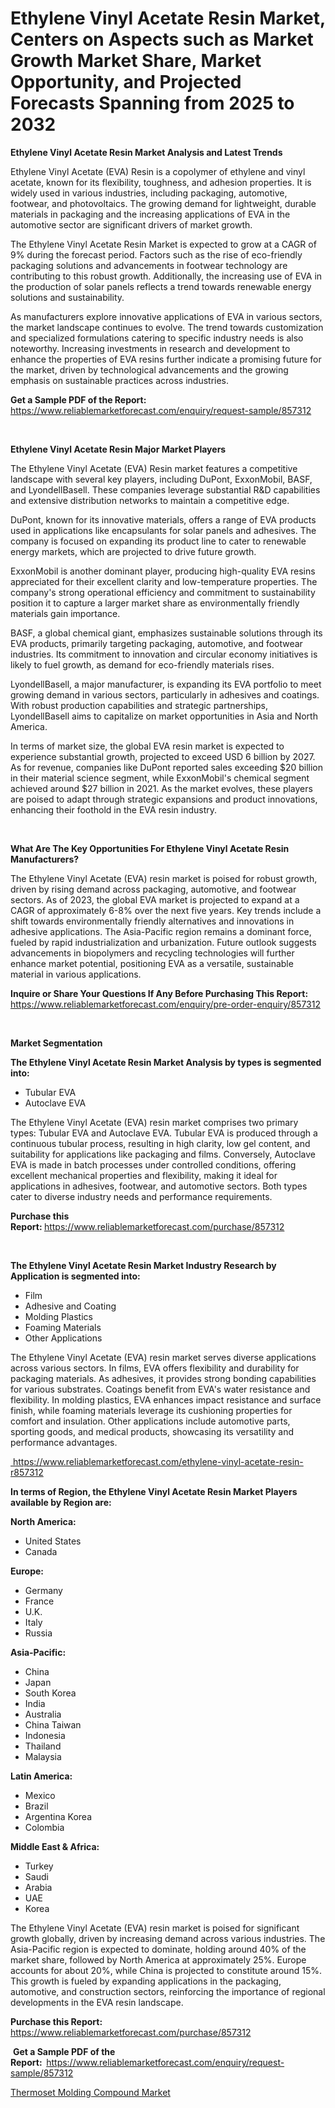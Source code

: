 <p><h1>Ethylene Vinyl Acetate Resin Market, Centers on Aspects such as Market Growth Market Share, Market Opportunity, and Projected Forecasts Spanning from 2025 to 2032</h1></p><p><strong>Ethylene Vinyl Acetate Resin Market Analysis and Latest Trends</strong></p>
<p><p>Ethylene Vinyl Acetate (EVA) Resin is a copolymer of ethylene and vinyl acetate, known for its flexibility, toughness, and adhesion properties. It is widely used in various industries, including packaging, automotive, footwear, and photovoltaics. The growing demand for lightweight, durable materials in packaging and the increasing applications of EVA in the automotive sector are significant drivers of market growth.</p><p>The Ethylene Vinyl Acetate Resin Market is expected to grow at a CAGR of 9% during the forecast period. Factors such as the rise of eco-friendly packaging solutions and advancements in footwear technology are contributing to this robust growth. Additionally, the increasing use of EVA in the production of solar panels reflects a trend towards renewable energy solutions and sustainability. </p><p>As manufacturers explore innovative applications of EVA in various sectors, the market landscape continues to evolve. The trend towards customization and specialized formulations catering to specific industry needs is also noteworthy. Increasing investments in research and development to enhance the properties of EVA resins further indicate a promising future for the market, driven by technological advancements and the growing emphasis on sustainable practices across industries.</p></p>
<p><strong>Get a Sample PDF of the Report:&nbsp;</strong> <a href="https://www.reliablemarketforecast.com/enquiry/request-sample/857312?utm_campaign=3307&utm_medium=2&utm_source=Github&utm_content=ia&utm_term=01042025&utm_id=ethylene-vinyl-acetate-resin">https://www.reliablemarketforecast.com/enquiry/request-sample/857312</a></p>
<p>&nbsp;</p>
<p><strong>Ethylene Vinyl Acetate Resin Major Market Players</strong></p>
<p><p>The Ethylene Vinyl Acetate (EVA) Resin market features a competitive landscape with several key players, including DuPont, ExxonMobil, BASF, and LyondellBasell. These companies leverage substantial R&D capabilities and extensive distribution networks to maintain a competitive edge. </p><p>DuPont, known for its innovative materials, offers a range of EVA products used in applications like encapsulants for solar panels and adhesives. The company is focused on expanding its product line to cater to renewable energy markets, which are projected to drive future growth.</p><p>ExxonMobil is another dominant player, producing high-quality EVA resins appreciated for their excellent clarity and low-temperature properties. The company's strong operational efficiency and commitment to sustainability position it to capture a larger market share as environmentally friendly materials gain importance.</p><p>BASF, a global chemical giant, emphasizes sustainable solutions through its EVA products, primarily targeting packaging, automotive, and footwear industries. Its commitment to innovation and circular economy initiatives is likely to fuel growth, as demand for eco-friendly materials rises.</p><p>LyondellBasell, a major manufacturer, is expanding its EVA portfolio to meet growing demand in various sectors, particularly in adhesives and coatings. With robust production capabilities and strategic partnerships, LyondellBasell aims to capitalize on market opportunities in Asia and North America.</p><p>In terms of market size, the global EVA resin market is expected to experience substantial growth, projected to exceed USD 6 billion by 2027. As for revenue, companies like DuPont reported sales exceeding $20 billion in their material science segment, while ExxonMobil's chemical segment achieved around $27 billion in 2021. As the market evolves, these players are poised to adapt through strategic expansions and product innovations, enhancing their foothold in the EVA resin industry.</p></p>
<p>&nbsp;</p>
<p><strong>What Are The Key Opportunities For Ethylene Vinyl Acetate Resin Manufacturers?</strong></p>
<p><p>The Ethylene Vinyl Acetate (EVA) resin market is poised for robust growth, driven by rising demand across packaging, automotive, and footwear sectors. As of 2023, the global EVA market is projected to expand at a CAGR of approximately 6-8% over the next five years. Key trends include a shift towards environmentally friendly alternatives and innovations in adhesive applications. The Asia-Pacific region remains a dominant force, fueled by rapid industrialization and urbanization. Future outlook suggests advancements in biopolymers and recycling technologies will further enhance market potential, positioning EVA as a versatile, sustainable material in various applications.</p></p>
<p><strong>Inquire or Share Your Questions If Any Before Purchasing This Report:</strong> <a href="https://www.reliablemarketforecast.com/enquiry/pre-order-enquiry/857312?utm_campaign=3307&utm_medium=2&utm_source=Github&utm_content=ia&utm_term=01042025&utm_id=ethylene-vinyl-acetate-resin">https://www.reliablemarketforecast.com/enquiry/pre-order-enquiry/857312</a></p>
<p>&nbsp;</p>
<p><strong>Market Segmentation</strong></p>
<p><strong>The Ethylene Vinyl Acetate Resin Market Analysis by types is segmented into:</strong></p>
<p><ul><li>Tubular EVA</li><li>Autoclave EVA</li></ul></p>
<p><p>The Ethylene Vinyl Acetate (EVA) resin market comprises two primary types: Tubular EVA and Autoclave EVA. Tubular EVA is produced through a continuous tubular process, resulting in high clarity, low gel content, and suitability for applications like packaging and films. Conversely, Autoclave EVA is made in batch processes under controlled conditions, offering excellent mechanical properties and flexibility, making it ideal for applications in adhesives, footwear, and automotive sectors. Both types cater to diverse industry needs and performance requirements.</p></p>
<p><strong>Purchase this Report:&nbsp;</strong><a href="https://www.reliablemarketforecast.com/purchase/857312?utm_campaign=3307&utm_medium=2&utm_source=Github&utm_content=ia&utm_term=01042025&utm_id=ethylene-vinyl-acetate-resin">https://www.reliablemarketforecast.com/purchase/857312</a></p>
<p>&nbsp;</p>
<p><strong>The Ethylene Vinyl Acetate Resin Market Industry Research by Application is segmented into:</strong></p>
<p><ul><li>Film</li><li>Adhesive and Coating</li><li>Molding Plastics</li><li>Foaming Materials</li><li>Other Applications</li></ul></p>
<p><p>The Ethylene Vinyl Acetate (EVA) resin market serves diverse applications across various sectors. In films, EVA offers flexibility and durability for packaging materials. As adhesives, it provides strong bonding capabilities for various substrates. Coatings benefit from EVA's water resistance and flexibility. In molding plastics, EVA enhances impact resistance and surface finish, while foaming materials leverage its cushioning properties for comfort and insulation. Other applications include automotive parts, sporting goods, and medical products, showcasing its versatility and performance advantages.</p></p>
<p><a href="https://www.reliablemarketforecast.com/ethylene-vinyl-acetate-resin-r857312?utm_campaign=3307&utm_medium=2&utm_source=Github&utm_content=ia&utm_term=01042025&utm_id=ethylene-vinyl-acetate-resin">&nbsp;https://www.reliablemarketforecast.com/ethylene-vinyl-acetate-resin-r857312</a></p>
<p><strong>In terms of Region, the Ethylene Vinyl Acetate Resin Market Players available by Region are:</strong></p>
<p>
    <p> <strong> North America: </strong>
        <ul>
            <li>United States</li>
            <li>Canada</li>
        </ul>
        </p> 
    <p> <strong> Europe: </strong>
        <ul>
            <li>Germany</li>
            <li>France</li>
            <li>U.K.</li>
            <li>Italy</li>
            <li>Russia</li>
        </ul>
        </p> 
    <p> <strong> Asia-Pacific: </strong>
        <ul>
            <li>China</li>
            <li>Japan</li>
            <li>South Korea</li>
            <li>India</li>
            <li>Australia</li>
            <li>China Taiwan</li>
            <li>Indonesia</li>
            <li>Thailand</li>
            <li>Malaysia</li>
        </ul>
        </p> 
    <p> <strong> Latin America: </strong>
        <ul>
            <li>Mexico</li>
            <li>Brazil</li>
            <li>Argentina Korea</li>
            <li>Colombia</li>
        </ul>
        </p> 
    <p> <strong> Middle East & Africa: </strong>
        <ul>
            <li>Turkey</li>
            <li>Saudi</li>
            <li>Arabia</li>
            <li>UAE</li>
            <li>Korea</li>
        </ul>
    </p>
    </p>
<p><p>The Ethylene Vinyl Acetate (EVA) resin market is poised for significant growth globally, driven by increasing demand across various industries. The Asia-Pacific region is expected to dominate, holding around 40% of the market share, followed by North America at approximately 25%. Europe accounts for about 20%, while China is projected to constitute around 15%. This growth is fueled by expanding applications in the packaging, automotive, and construction sectors, reinforcing the importance of regional developments in the EVA resin landscape.</p></p>
<p><strong>Purchase this Report: </strong><a href="https://www.reliablemarketforecast.com/purchase/857312?utm_campaign=3307&utm_medium=2&utm_source=Github&utm_content=ia&utm_term=01042025&utm_id=ethylene-vinyl-acetate-resin">https://www.reliablemarketforecast.com/purchase/857312</a></p>
<p>&nbsp;<strong>Get a Sample PDF of the Report:&nbsp;&nbsp;</strong><a href="https://www.reliablemarketforecast.com/enquiry/request-sample/857312?utm_campaign=3307&utm_medium=2&utm_source=Github&utm_content=ia&utm_term=01042025&utm_id=ethylene-vinyl-acetate-resin">https://www.reliablemarketforecast.com/enquiry/request-sample/857312</a></p>
<p><strong></strong></p>
<p><p><a href="https://github.com/sirayedantte/Market-Research-Report-List-1/blob/main/thermoset-molding-compound-market.md?utm_campaign=3307&utm_medium=2&utm_source=Github&utm_content=ia&utm_term=01042025&utm_id=ethylene-vinyl-acetate-resin">Thermoset Molding Compound Market</a></p></p>